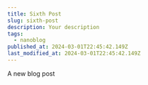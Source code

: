 ```yaml
---
title: Sixth Post
slug: sixth-post
description: Your description
tags:
  - nanoblog
published_at: 2024-03-01T22:45:42.149Z
last_modified_at: 2024-03-01T22:45:42.149Z
---
```


A new blog post